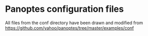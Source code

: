 Panoptes configuration files
============================

All files from the conf directory have been drawn and modified from
https://github.com/yahoo/panoptes/tree/master/examples/conf


